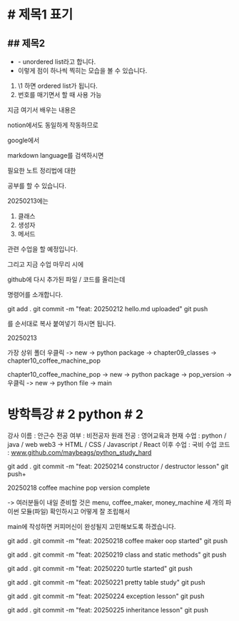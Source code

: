 # \# 제목1 표기
## \## 제목2

- \- unordered list라고 합니다.
- 이렇게 점이 하나씩 찍히는 모습을 볼 수 있습니다.

1. \1 하면 ordered list가 됩니다.
2. 번호를 매기면서 할 때 사용 가능

지금 여기서 배우는 내용은

notion에서도 동일하게 작동하므로

google에서

markdown language를 검색하시면

필요한 노트 정리법에 대한

공부를 할 수 있습니다.

20250213에는

1. 클래스
2. 생성자
3. 메서드

관련 수업을 할 예정입니다.

그리고 지금 수업 마무리 시에

github에 다시 추가된 파일 / 코드를
올리는데

명령어를 소개합니다.

git add .
git commit -m "feat: 20250212 hello.md uploaded"
git push

를 순서대로 복사 붙여넣기 하시면 됩니다.


20250213

가장 상위 폴더 우클릭 -> new -> python package
-> chapter09_classes
-> chapter10_coffee_machine_pop

chapter10_coffee_machine_pop -> new -> python package
-> pop_version -> 우클릭 -> new -> python file
-> main

# 방학특강 # 2 python # 2

강사 이름 : 안근수
전공 여부 : 비전공자
원래 전공 : 영어교육과
현재 수업 : python / java / web
web3 -> HTML / CSS / Javascript / React
이후 수업 : 국비
수업 코드 : www.github.com/maybeags/python_study_hard


git add .
git commit -m "feat: 20250214 constructor / destructor lesson"
git push+

20250218 coffee machine pop version complete

-> 여러분들이 내일 준비할 것은
menu, coffee_maker, money_machine 세 개의 파이썬 모듈(파일)
확인하시고 어떻게 잘 조립해서

main에 작성하면 커피머신이 완성될지 고민해보도록 하겠습니다.

git add .
git commit -m "feat: 20250218 coffee maker oop started"
git push

git add .
git commit -m "feat: 20250219 class and static methods"
git push

git add .
git commit -m "feat: 20250220 turtle started"
git push

git add .
git commit -m "feat: 20250221 pretty table study"
git push

git add .
git commit -m "feat: 20250224 exception lesson"
git push

git add .
git commit -m "feat: 20250225 inheritance lesson"
git push